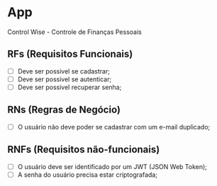 # App

Control Wise - Controle de Finanças Pessoais

## RFs (Requisitos Funcionais)

- [ ] Deve ser possivel se cadastrar;
- [ ] Deve ser possivel se autenticar;
- [ ] Deve ser possivel recuperar senha;

## RNs (Regras de Negócio)

- [ ] O usuário não deve poder se cadastrar com um e-mail duplicado;

## RNFs (Requisitos não-funcionais)

- [ ] O usuário deve ser identificado por um JWT (JSON Web Token);
- [ ] A senha do usuário precisa estar criptografada;